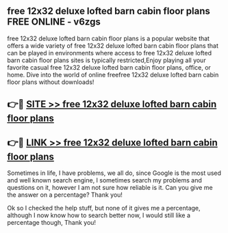 ## free 12x32 deluxe lofted barn cabin floor plans FREE ONLINE - v6zgs

free 12x32 deluxe lofted barn cabin floor plans is a popular website that offers a wide variety of free 12x32 deluxe lofted barn cabin floor plans that can be played in environments where access to free 12x32 deluxe lofted barn cabin floor plans sites is typically restricted,Enjoy playing all your favorite casual free 12x32 deluxe lofted barn cabin floor plans, office, or home. Dive into the world of online freefree 12x32 deluxe lofted barn cabin floor plans without downloads!

## 👉🔴 [SITE >> free 12x32 deluxe lofted barn cabin floor plans](http://news.freeplayer.one?title=free_12x32_deluxe_lofted_barn_cabin_floor_plans&ref=FRRE)

## 👉🔴 [LINK >> free 12x32 deluxe lofted barn cabin floor plans](http://news.freeplayer.one?title=free_12x32_deluxe_lofted_barn_cabin_floor_plans&ref=FREE)

Sometimes in life, I have problems, we all do, since Google is the most used and well known search engine, I sometimes search my problems and questions on it, however I am not sure how reliable is it. Can you give me the answer on a percentage? Thank you!

Ok so I checked the help stuff, but none of it gives me a percentage, although I now know how to search better now, I would still like a percentage though, Thank you!